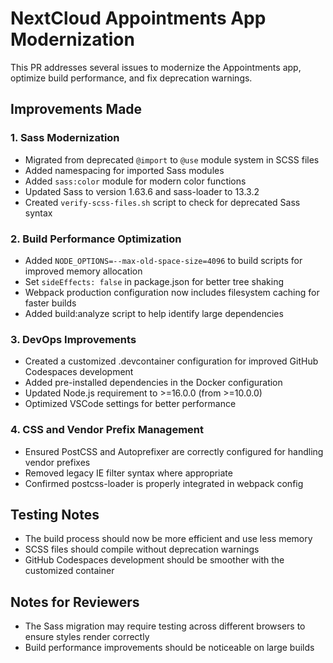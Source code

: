 # NextCloud Appointments App Modernization

This PR addresses several issues to modernize the Appointments app, optimize build performance, and fix deprecation warnings.

## Improvements Made

### 1. Sass Modernization
- Migrated from deprecated `@import` to `@use` module system in SCSS files
- Added namespacing for imported Sass modules
- Added `sass:color` module for modern color functions
- Updated Sass to version 1.63.6 and sass-loader to 13.3.2
- Created `verify-scss-files.sh` script to check for deprecated Sass syntax

### 2. Build Performance Optimization
- Added `NODE_OPTIONS=--max-old-space-size=4096` to build scripts for improved memory allocation
- Set `sideEffects: false` in package.json for better tree shaking
- Webpack production configuration now includes filesystem caching for faster builds
- Added build:analyze script to help identify large dependencies

### 3. DevOps Improvements
- Created a customized .devcontainer configuration for improved GitHub Codespaces development
- Added pre-installed dependencies in the Docker configuration
- Updated Node.js requirement to >=16.0.0 (from >=10.0.0)
- Optimized VSCode settings for better performance

### 4. CSS and Vendor Prefix Management
- Ensured PostCSS and Autoprefixer are correctly configured for handling vendor prefixes
- Removed legacy IE filter syntax where appropriate
- Confirmed postcss-loader is properly integrated in webpack config

## Testing Notes
- The build process should now be more efficient and use less memory
- SCSS files should compile without deprecation warnings
- GitHub Codespaces development should be smoother with the customized container

## Notes for Reviewers
- The Sass migration may require testing across different browsers to ensure styles render correctly
- Build performance improvements should be noticeable on large builds